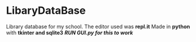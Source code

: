 # LibaryDataBase
Library database for my school.
The editor used was **repl.it**
Made in **python** with **tkinter and sqlite3**
***RUN GUI.py for this to work***
